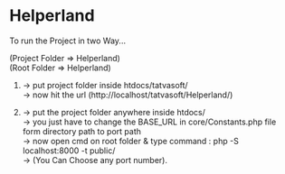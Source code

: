 # Helperland
To run the Project in two Way...
  
  (Project Folder => Helperland)<br/>
  (Root Folder => Helperland)<br/>

  1. -> put project folder inside htdocs/tatvasoft/<br/>
     -> now hit the url (http://localhost/tatvasoft/Helperland/)<br/>

  2. -> put the project folder anywhere inside htdocs/<br/>
     -> you just have to change the BASE_URL in core/Constants.php file form directory path to port path<br/>
     -> now open cmd on root folder & type command : php -S localhost:8000 -t public/<br/>
     -> (You Can Choose any port number).


